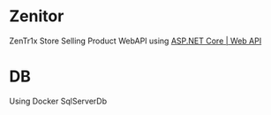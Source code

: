 # Zenitor
ZenTr1x Store Selling Product WebAPI using [ASP.NET Core | Web API](https://dotnet.microsoft.com/en-us/apps/aspnet)

# DB
Using Docker SqlServerDb 

